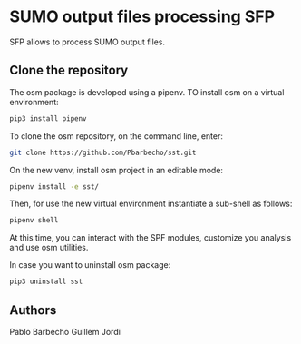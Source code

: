 # SUMO output files processing SFP #

SFP  allows to process SUMO output files.  


## Clone the repository ##
The osm package is developed using a pipenv. TO install osm on a virtual environment:
```bash
pip3 install pipenv
```

To clone the osm repository, on the command line, enter:
```bash
git clone https://github.com/Pbarbecho/sst.git
```
On the new venv, install osm project in an editable mode:

```bash
pipenv install -e sst/
```

Then, for use the new virtual environment instantiate a sub-shell as follows:

```bash
pipenv shell
```

At this time, you can interact with the SPF modules, customize you analysis and use osm utilities. 

 
In case you want to uninstall osm package: 

```bash
pip3 uninstall sst
```

## Authors ##

Pablo Barbecho
Guillem Jordi


